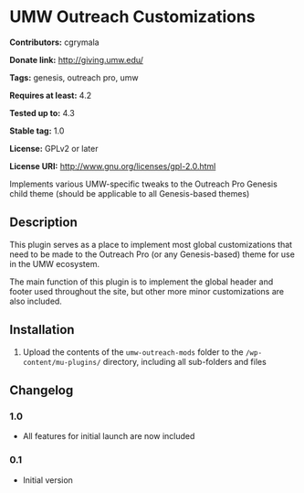 # UMW Outreach Customizations #
**Contributors:** cgrymala

**Donate link:** http://giving.umw.edu/

**Tags:** genesis, outreach pro, umw

**Requires at least:** 4.2

**Tested up to:** 4.3

**Stable tag:** 1.0

**License:** GPLv2 or later

**License URI:** http://www.gnu.org/licenses/gpl-2.0.html


Implements various UMW-specific tweaks to the Outreach Pro Genesis child theme (should be applicable to all Genesis-based themes)

## Description ##

This plugin serves as a place to implement most global customizations that need to be made to the Outreach Pro (or any Genesis-based) theme for use in the UMW ecosystem.

The main function of this plugin is to implement the global header and footer used throughout the site, but other more minor customizations are also included.

## Installation ##

1. Upload the contents of the `umw-outreach-mods` folder to the `/wp-content/mu-plugins/` directory, including all sub-folders and files

## Changelog ##

### 1.0 ###
* All features for initial launch are now included

### 0.1 ###
* Initial version
